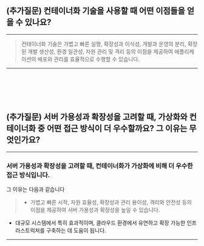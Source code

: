 ## (추가질문) 컨테이너화 기술을 사용할 때 어떤 이점들을 얻을 수 있나요?
---

> 컨테이너화 기술은 가볍고 빠른 실행, 확장성과 이식성, 개발과 운영의 분리, 확장된 개발 생산성, 환경 일관성, 자원 관리 및 격리 등의 이점을 제공하여 애플리케이션의 배포와 관리를 효율적으로 수행할 수 있습니다.

---
<br><br><br>
<br>
## (추가질문) 서버 가용성과 확장성을 고려할 때, 가상화와 컨테이너화 중 어떤 접근 방식이 더 우수할까요? 그 이유는 무엇인가요?
---

### 서버 가용성과 확장성을 고려할 때, 컨테이너화가 가상화에 비해 더 우수한 접근 방식입니다. 

그 이유는 다음과 같습니다
> - 가볍고 빠른 시작, 자원 효율성, 확장성과 관리 용이성, 격리와 안전성 등의 이점을 제공하여 서버 가용성과 확장성을 높일 수 있습니다. 
- 대규모 시스템에서 특히 효과적이며, 클라우드 환경에서 유연하고 확장 가능한 인프라스트럭처를 구축하는 데 도움이 됩니다.

---